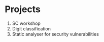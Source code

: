 # Projects

1) SC workshop
2) Digit classification
3) Static analyser for security vulnerabilities

